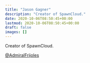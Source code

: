 ```yaml
---
title: "Jason Gagner"
description: "Creator of SpawnCloud."
date: 2020-10-06T08:50:45+00:00
lastmod: 2020-10-06T08:50:45+00:00
draft: false
images: []
---
```


Creator of SpawnCloud.

[@AdmiralFrijoles](https://twitter.com/AdmiralFrijoles)
